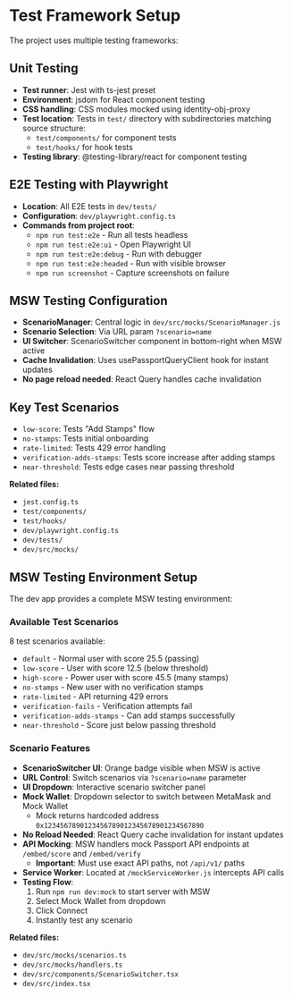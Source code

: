 # Test Framework Setup

The project uses multiple testing frameworks:

## Unit Testing
- **Test runner**: Jest with ts-jest preset
- **Environment**: jsdom for React component testing
- **CSS handling**: CSS modules mocked using identity-obj-proxy
- **Test location**: Tests in `test/` directory with subdirectories matching source structure:
  - `test/components/` for component tests
  - `test/hooks/` for hook tests
- **Testing library**: @testing-library/react for component testing

## E2E Testing with Playwright
- **Location**: All E2E tests in `dev/tests/`
- **Configuration**: `dev/playwright.config.ts`
- **Commands from project root**:
  - `npm run test:e2e` - Run all tests headless
  - `npm run test:e2e:ui` - Open Playwright UI
  - `npm run test:e2e:debug` - Run with debugger
  - `npm run test:e2e:headed` - Run with visible browser
  - `npm run screenshot` - Capture screenshots on failure

## MSW Testing Configuration
- **ScenarioManager**: Central logic in `dev/src/mocks/ScenarioManager.js`
- **Scenario Selection**: Via URL param `?scenario=name`
- **UI Switcher**: ScenarioSwitcher component in bottom-right when MSW active
- **Cache Invalidation**: Uses usePassportQueryClient hook for instant updates
- **No page reload needed**: React Query handles cache invalidation

## Key Test Scenarios
- `low-score`: Tests "Add Stamps" flow
- `no-stamps`: Tests initial onboarding
- `rate-limited`: Tests 429 error handling
- `verification-adds-stamps`: Tests score increase after adding stamps
- `near-threshold`: Tests edge cases near passing threshold

**Related files:**
- `jest.config.ts`
- `test/components/`
- `test/hooks/`
- `dev/playwright.config.ts`
- `dev/tests/`
- `dev/src/mocks/`

## MSW Testing Environment Setup

The dev app provides a complete MSW testing environment:

### Available Test Scenarios
8 test scenarios available:
- `default` - Normal user with score 25.5 (passing)
- `low-score` - User with score 12.5 (below threshold)
- `high-score` - Power user with score 45.5 (many stamps)
- `no-stamps` - New user with no verification stamps
- `rate-limited` - API returning 429 errors
- `verification-fails` - Verification attempts fail
- `verification-adds-stamps` - Can add stamps successfully
- `near-threshold` - Score just below passing threshold

### Scenario Features
- **ScenarioSwitcher UI**: Orange badge visible when MSW is active
- **URL Control**: Switch scenarios via `?scenario=name` parameter
- **UI Dropdown**: Interactive scenario switcher panel
- **Mock Wallet**: Dropdown selector to switch between MetaMask and Mock Wallet
  - Mock returns hardcoded address `0x1234567890123456789012345678901234567890`
- **No Reload Needed**: React Query cache invalidation for instant updates
- **API Mocking**: MSW handlers mock Passport API endpoints at `/embed/score` and `/embed/verify`
  - **Important**: Must use exact API paths, not `/api/v1/` paths
- **Service Worker**: Located at `/mockServiceWorker.js` intercepts API calls
- **Testing Flow**: 
  1. Run `npm run dev:mock` to start server with MSW
  2. Select Mock Wallet from dropdown
  3. Click Connect
  4. Instantly test any scenario

**Related files:**
- `dev/src/mocks/scenarios.ts`
- `dev/src/mocks/handlers.ts`
- `dev/src/components/ScenarioSwitcher.tsx`
- `dev/src/index.tsx`